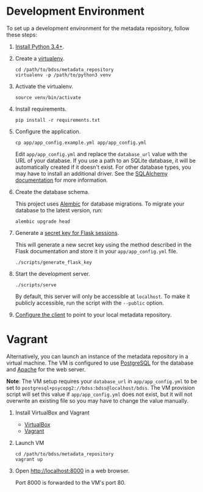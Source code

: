 # Development Environment

To set up a development environment for the metadata repository, follow these steps:

1. [Install Python 3.4+](http://docs.python-guide.org/en/latest/starting/installation/).

2. Create a [virtualenv](http://docs.python-guide.org/en/latest/dev/virtualenvs/).

   ```Shell
   cd /path/to/bdss/metadata_repository
   virtualenv -p /path/to/python3 venv
   ```

3. Activate the virtualenv.

   ```Shell
   source venv/bin/activate
   ```

4. Install requirements.

   ```Shell
   pip install -r requirements.txt
   ```

5. Configure the application.

   ```Shell
   cp app/app_config.example.yml app/app_config.yml
   ```

   Edit `app/app_config.yml` and replace the `database_url` value with the URL of your database.
   If you use a path to an SQLite database, it will be automatically created if it doesn't exist.
   For other database types, you may have to install an additional driver. See the
   [SQLAlchemy documentation](http://docs.sqlalchemy.org/en/latest/core/engines.html#database-urls)
   for more information.

6. Create the database schema.

   This project uses [Alembic](https://alembic.readthedocs.org/en/latest/) for database migrations.
   To migrate your database to the latest version, run:

   ```Shell
   alembic upgrade head
   ```

7. Generate a [secret key for Flask sessions](http://flask.pocoo.org/docs/0.10/quickstart/#sessions).

   This will generate a new secret key using the method described in the Flask documentation and store
   it in your `app/app_config.yml` file.

   ```Shell
   ./scripts/generate_flask_key
   ```

8. Start the development server.

   ```Shell
   ./scripts/serve
   ```

   By default, this server will only be accessible at `localhost`. To make it publicly accessible, run
   the script with the `--public` option.

9. [Configure the client](/client/docs/Configuration.md) to point to your local metadata repository.

# Vagrant

Alternatively, you can launch an instance of the metadata repository in a virtual machine. The VM is
configured to use [PostgreSQL](http://www.postgresql.org/) for the database and
[Apache](https://httpd.apache.org/) for the web server.

**Note**: The VM setup requires your `database_url` in `app/app_config.yml` to be set to
`postgresql+psycopg2://bdss:bdss@localhost/bdss`. The VM provision script will set this value if
`app/app_config.yml` does not exist, but it will not overwrite an existing file so you may have to
change the value manually.

1. Install VirtualBox and Vagrant

   * [VirtualBox](https://www.virtualbox.org/wiki/Downloads)
   * [Vagrant](http://docs.vagrantup.com/v2/installation/index.html)

2. Launch VM

   ```Shell
   cd /path/to/bdss/metadata_repository
   vagrant up
   ```

3. Open [http://localhost:8000](http://localhost:8000) in a web browser.

   Port 8000 is forwarded to the VM's port 80.

